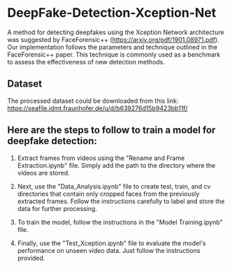 # DeepFake-Detection-Xception-Net
A method for detecting deepfakes using the Xception Network architecture was suggested by FaceForensic++ (https://arxiv.org/pdf/1901.08971.pdf). Our implementation follows the parameters and technique outlined in the FaceForensic++ paper. This technique is commonly used as a benchmark to assess the effectiveness of new detection methods.

## Dataset
The processed dataset could be downloaded from this link: https://seafile.idmt.fraunhofer.de/u/d/b639276d15b9423bb11f/

## Here are the steps to follow to train a model for deepfake detection:

1. Extract frames from videos using the "Rename and Frame Extraction.ipynb" file. Simply add the path to the directory where the videos are stored.
 
2. Next, use the "Data_Analysis.ipynb" file to create test, train, and cv directories that contain only cropped faces from the previously extracted frames. Follow the instructions carefully to label and store the data for further processing.
 
3. To train the model, follow the instructions in the "Model Training.ipynb" file.
 
4. Finally, use the "Test_Xception.ipynb" file to evaluate the model's performance on unseen video data. Just follow the instructions provided.
